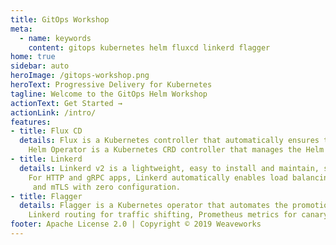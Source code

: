 ```yaml
---
title: GitOps Workshop
meta:
  - name: keywords
    content: gitops kubernetes helm fluxcd linkerd flagger
home: true
sidebar: auto
heroImage: /gitops-workshop.png
heroText: Progressive Delivery for Kubernetes
tagline: Welcome to the GitOps Helm Workshop
actionText: Get Started →
actionLink: /intro/
features:
- title: Flux CD
  details: Flux is a Kubernetes controller that automatically ensures that the state of a cluster matches the config in git.
    Helm Operator is a Kubernetes CRD controller that manages the Helm release lifecycle.
- title: Linkerd
  details: Linkerd v2 is a lightweight, easy to install and maintain, service mesh for Kubernetes.
    For HTTP and gRPC apps, Linkerd automatically enables load balancing, tracing, Prometheus metrics
     and mTLS with zero configuration.
- title: Flagger
  details: Flagger is a Kubernetes operator that automates the promotion of canary deployments using 
    Linkerd routing for traffic shifting, Prometheus metrics for canary analysis and Helm for testing.
footer: Apache License 2.0 | Copyright © 2019 Weaveworks
---
```

